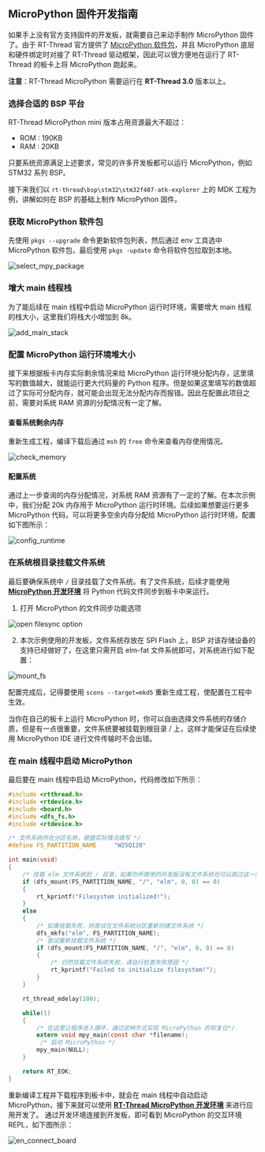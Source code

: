 ## MicroPython 固件开发指南

如果手上没有官方支持固件的开发板，就需要自己来动手制作 MicroPython 固件了。由于 RT-Thread 官方提供了 [MicroPython 软件包](https://github.com/RT-Thread-packages/micropython)，并且 MicroPython 底层和硬件绑定时对接了 RT-Thread 驱动框架，因此可以很方便地在运行了 RT-Thread 的板卡上将 MicroPython 跑起来。

**注意**：RT-Thread MicroPython 需要运行在 **RT-Thread 3.0** 版本以上。

### 选择合适的 BSP 平台

RT-Thread MicroPython mini 版本占用资源最大不超过：

- ROM : 190KB
- RAM :  20KB

只要系统资源满足上述要求，常见的许多开发板都可以运行 MicroPython，例如 STM32 系列 BSP。

接下来我们以 `rt-thread\bsp\stm32\stm32f407-atk-explorer` 上的 MDK 工程为例，讲解如何在 BSP 的基础上制作 MicroPython 固件。

### 获取 MicroPython 软件包

先使用 `pkgs --upgrade` 命令更新软件包列表，然后通过 env 工具选中 MicroPython 软件包，最后使用 `pkgs -update` 命令将软件包拉取到本地。

![select_mpy_package](assets/select_mpy_package.png)

### 增大 main 线程栈

为了能后续在 main 线程中启动 MicroPython 运行时环境，需要增大 main 线程的栈大小，这里我们将栈大小增加到 8k。

![add_main_stack](assets/add_main_stack.png)

### 配置 MicroPython 运行环境堆大小

接下来根据板卡内存实际剩余情况来给 MicroPython 运行环境分配内存，这里填写的数值越大，就能运行更大代码量的 Python 程序。但是如果这里填写的数值超过了实际可分配内存，就可能会出现无法分配内存而报错。因此在配置此项目之前，需要对系统 RAM 资源的分配情况有一定了解。

#### 查看系统剩余内存

重新生成工程，编译下载后通过 `msh` 的 `free` 命令来查看内存使用情况。

![check_memory](assets/check_memory.png)

#### 配置系统

通过上一步查询的内存分配情况，对系统 RAM 资源有了一定的了解。在本次示例中，我们分配 20k 内存用于 MicroPython 运行时环境。后续如果想要运行更多 MicroPython 代码，可以将更多空余内存分配给 MicroPython 运行时环境，配置如下图所示：

![config_runtime](assets/config_runtime.png)

### 在系统根目录挂载文件系统

最后要确保系统中 `/` 目录挂载了文件系统。有了文件系统，后续才能使用 [**MicroPython 开发环境**](https://marketplace.visualstudio.com/items?itemName=RT-Thread.rt-thread-micropython) 将 Python 代码文件同步到板卡中来运行。

1. 打开 MicroPython 的文件同步功能选项

![open filesync option](assets/open_filesync_option.png)

2. 本次示例使用的开发板，文件系统存放在 SPI Flash 上，BSP 对该存储设备的支持已经做好了，在这里只需开启 elm-fat 文件系统即可，对系统进行如下配置：

![mount_fs](assets/mount_fs.png)

配置完成后，记得要使用 `scons --target=mkd5` 重新生成工程，使配置在工程中生效。

当你在自己的板卡上运行 MicroPython 时，你可以自由选择文件系统的存储介质，但是有一点很重要，文件系统要被挂载到根目录 / 上，这样才能保证在后续使用 MicroPython IDE 进行文件传输时不会出错。

### 在 main 线程中启动 MicroPython 

最后要在 main 线程中启动 MicroPython，代码修改如下所示：

```c
#include <rtthread.h>
#include <rtdevice.h>
#include <board.h>
#include <dfs_fs.h>
#include <rtdevice.h>

/* 文件系统所在分区名称，根据实际情况填写 */
#define FS_PARTITION_NAME     "W25Q128"

int main(void)
{
    /* 挂载 elm 文件系统到 / 目录，如果你所使用的开发板没有文件系统也可以跳过这一步 */
    if (dfs_mount(FS_PARTITION_NAME, "/", "elm", 0, 0) == 0)
    {
        rt_kprintf("Filesystem initialized!");
    }
    else
    {
        /* 如果挂载失败，则尝试在文件系统分区重新创建文件系统 */
        dfs_mkfs("elm", FS_PARTITION_NAME);
        /* 尝试重新挂载文件系统 */
        if (dfs_mount(FS_PARTITION_NAME, "/", "elm", 0, 0) == 0)
        {
            /* 仍然挂载文件系统失败，请自行检查失败原因 */
            rt_kprintf("Failed to initialize filesystem!");
        }
    }

    rt_thread_mdelay(100);

    while(1)
    {
        /* 在这里让程序进入循环，通过这种方式实现 MicroPython 的软复位*/
        extern void mpy_main(const char *filename);
         /* 启动 MicroPython */
        mpy_main(NULL);
    }

    return RT_EOK;
}
```

重新编译工程并下载程序到板卡中，就会在 main 线程中自动启动 MicroPython，接下来就可以使用 [**RT-Thread MicroPython 开发环境**](https://marketplace.visualstudio.com/items?itemName=RT-Thread.rt-thread-micropython) 来进行应用开发了。 通过开发环境连接到开发板，即可看到 MicroPython 的交互环境 REPL，如下图所示：

![en_connect_board](assets/en_connect_board.gif)

